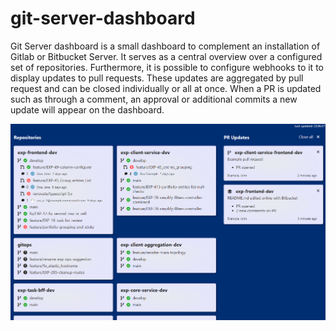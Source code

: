 # git-server-dashboard

Git Server dashboard is a small dashboard to complement an installation of Gitlab or Bitbucket Server. It serves as a central overview over a configured set of repositories. Furthermore, it is possible to configure webhooks to it to display updates to pull requests. These updates are aggregated by pull request and can be closed individually or all at once. When a PR is updated such as through a comment, an approval or additional commits a new update will appear on the dashboard.

![Dashboard screenshot](./docs/screenshot.png)


